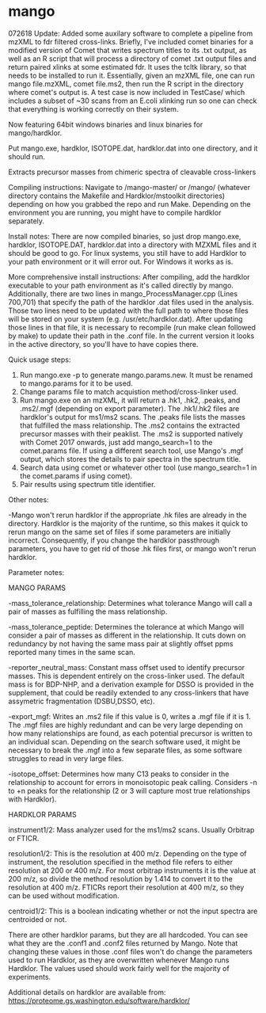# mango

072618 Update: Added some auxilary software to complete a pipeline from mzXML to fdr filtered cross-links. 
Briefly, I've included comet binaries for a modified version of Comet that writes spectrum titles to its .txt output, as well as an
R script that will process a directory of comet .txt output files and return paired xlinks at some estimated fdr. It uses the tcltk 
library, so that needs to be installed to run it. Essentially, given an mzXML file, one can run mango file.mzXML, comet file.ms2, then
run the R script in the directory where comet's output is. A test case is now included in TestCase/ which includes a subset of ~30 scans
from an E.coli xlinking run so one can check that everything is working correctly on their system.

Now featuring 64bit windows binaries and linux binaries for mango/hardklor. 

Put mango.exe, hardklor, ISOTOPE.dat, hardklor.dat into one directory, and it should run.

Extracts precursor masses from chimeric spectra of cleavable cross-linkers

Compiling instructions:
Navigate to /mango-master/ or /mango/ (whatever directory contains the Makefile and Hardklor/mstoolkit directories) depending on how you 
grabbed the repo and run Make. Depending on the environment you are running, you might have to compile hardklor separately. 

Install notes:
There are now compiled binaries, so just drop mango.exe, hardklor, ISOTOPE.DAT, hardklor.dat into a directory with MZXML files
and it should be good to go. For linux systems, you still have to add Hardklor to your path environment or it will error out.
For Windows it works as is.

More comprehensive install instructions:
After compiling, add the hardklor executable to your path environment as it's called directly by mango. Additionally, there are two
lines in mango_ProcessManager.cpp (Lines 700,701) that specify the path of the hardklor .dat files used in the analysis. Those two lines
need to be updated with the full path to where those files will be stored on your system (e.g. /usr/etc/hardklor.dat). After updating
those lines in that file, it is necessary to recompile (run make clean followed by make) to update their path in the .conf file. In the
current version it looks in the active directory, so you'll have to have copies there.


Quick usage steps:
1. Run mango.exe -p to generate mango.params.new. It must be renamed to mango.params for it to be used.
2. Change params file to match acquistion method/cross-linker used.
3. Run mango.exe on an mzXML, it will return a .hk1, .hk2, .peaks, and .ms2/.mgf (depending on export parameter). The .hk1/.hk2 files
are hardklor's output for ms1/ms2 scans. The .peaks file lists the masses that fulfilled the mass relationship. The .ms2 contains the
extracted precursor masses with their peaklist. The .ms2 is supported natively with Comet 2017 onwards, just add mango_search=1 to the
comet.params file. If using a different search tool, use Mango's .mgf output, which stores the details to pair spectra in the spectrum
title.
4. Search data using comet or whatever other tool (use mango_search=1 in the comet.params if using comet).
5. Pair results using spectrum title identifier. 

Other notes:

-Mango won't rerun hardklor if the appropriate .hk files are already in the directory. Hardklor is the majority of the runtime, so this
makes it quick to rerun mango on the same set of files if some parameters are initially incorrect. Consequently, if you change the 
hardklor passthrough parameters, you have to get rid of those .hk files first, or mango won't rerun hardklor. 

Parameter notes:

MANGO PARAMS

-mass_tolerance_relationship: Determines what tolerance Mango will call a pair of masses as fulfilling the mass relationship. 

-mass_tolerance_peptide: Determines the tolerance at which Mango will consider a pair of masses as different in the relationship. It 
cuts down on redundancy by not having the same mass pair at slightly offset ppms reported many times in the same scan.

-reporter_neutral_mass: Constant mass offset used to identify precursor masses. This is dependent entirely on the cross-linker used.
The default mass is for BDP-NHP, and a derivation example for DSSO is provided in the supplement, that could be readily extended to
any cross-linkers that have assymetric fragmentation (DSBU,DSSO, etc).

-export_mgf: Writes an .ms2 file if this value is 0, writes a .mgf file if it is 1. The .mgf files are highly redundant and can
be very large depending on how many relationships are found, as each potential precursor is written to an individual scan. Depending
on the search software used, it might be necessary to break the .mgf into a few separate files, as some software struggles to read in
very large files.

-isotope_offset: Determines how many C13 peaks to consider in the relationship to account for errors in monoisotopic peak calling. 
Considers -n to +n peaks for the relationship (2 or 3 will capture most true relationships with Hardklor). 

HARDKLOR PARAMS 

instrument1/2: Mass analyzer used for the ms1/ms2 scans. Usually Orbitrap or FTICR.

resolution1/2: This is the resolution at 400 m/z. Depending on the type of instrument, the resolution specified in the method file refers to either resolution at 200 or 400 m/z. For most orbitrap instruments it is the value at 200 m/z, so divide the method resolution by 1.414 to convert it to the resolution at 400 m/z. FTICRs report their resolution at 400 m/z, so they can be used without modification.

centroid1/2: This is a boolean indicating whether or not the input spectra are centroided or not.

There are other hardklor params, but they are all hardcoded. You can see what they are the .conf1 and .conf2 files returned by Mango.
Note that changing these values in those .conf files won't do change the parameters used to run Hardklor, as they are overwritten
whenever Mango runs Hardklor. The values used should work fairly well for the majority of experiments.

Additional details on hardklor are available from: https://proteome.gs.washington.edu/software/hardklor/
